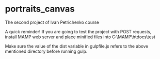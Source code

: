 # portraits_canvas
The second project of Ivan Petrichenko course

A quick reminder! If you are going to test the project with POST requests, install MAMP web server and place minified files into C:\MAMP\htdocs\test

Make sure the value of the dist variable in gulpfile.js refers to the above mentioned directory before running gulp.
